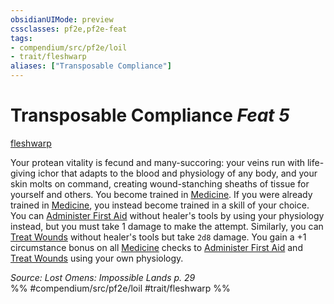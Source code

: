 ```yaml
---
obsidianUIMode: preview
cssclasses: pf2e,pf2e-feat
tags:
- compendium/src/pf2e/loil
- trait/fleshwarp
aliases: ["Transposable Compliance"]
---
```

# Transposable Compliance  *Feat 5*  
[fleshwarp](rules/traits/fleshwarp-loag.md "Fleshwarp Ancestry & Heritage Trait")  


Your protean vitality is fecund and many-succoring: your veins run with life-giving ichor that adapts to the blood and physiology of any body, and your skin molts on command, creating wound-stanching sheaths of tissue for yourself and others. You become trained in [Medicine](compendium/skills.md#Medicine). If you were already trained in [Medicine](compendium/skills.md#Medicine), you instead become trained in a skill of your choice. You can [Administer First Aid](rules/actions/administer-first-aid.md) without healer's tools by using your physiology instead, but you must take 1 damage to make the attempt. Similarly, you can [Treat Wounds](rules/actions/treat-wounds.md) without healer's tools but take `2d8` damage. You gain a +1 circumstance bonus on all [Medicine](compendium/skills.md#Medicine) checks to [Administer First Aid](rules/actions/administer-first-aid.md) and [Treat Wounds](rules/actions/treat-wounds.md) using your own physiology.

*Source: Lost Omens: Impossible Lands p. 29*  
%% #compendium/src/pf2e/loil #trait/fleshwarp %%